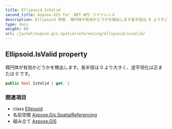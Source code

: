 ```yaml
---
title: Ellipsoid.IsValid
second_title: Aspose.GIS for .NET API リファレンス
description: Ellipsoid 財産. 楕円体が有効かどうかを検出します長半径は 0 より大きく逆平坦化は正または 0 です
type: docs
weight: 80
url: /ja/net/aspose.gis.spatialreferencing/ellipsoid/isvalid/
---
```

## Ellipsoid.IsValid property

楕円体が有効かどうかを検出します。長半径は 0 より大きく、逆平坦化は正または 0 です。

```csharp
public bool IsValid { get; }
```

### 関連項目

* class [Ellipsoid](../)
* 名前空間 [Aspose.Gis.SpatialReferencing](../../ellipsoid/)
* 組み立て [Aspose.GIS](../../../)


